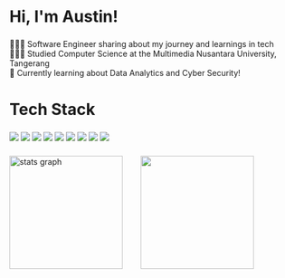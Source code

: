 <h1 align="left">Hi, I'm Austin!</h1>

###

<p align="left">
  👩🏻‍💻 Software Engineer sharing about my journey and learnings in tech<br>
  👩🏻‍🎓 Studied Computer Science at the Multimedia Nusantara University, Tangerang<br>
  💭 Currently learning about Data Analytics and Cyber Security!
</p>

###

<h1 align="left">Tech Stack</h1>

###

<div align="left">
  <img src="https://img.shields.io/badge/MySQL-005C84?style=for-the-badge&logo=mysql&logoColor=white" />
  <img src="https://img.shields.io/badge/JavaScript-323330?style=for-the-badge&logo=javascript&logoColor=F7DF1E" />
  <img src="https://img.shields.io/badge/TypeScript-007ACC?style=for-the-badge&logo=typescript&logoColor=white" />
  <img src="https://img.shields.io/badge/HTML5-E34F26?style=for-the-badge&logo=html5&logoColor=white" />
  <img src="https://img.shields.io/badge/React-20232A?style=for-the-badge&logo=react&logoColor=61DAFB" />
  <img src="https://img.shields.io/badge/Python-FFD43B?style=for-the-badge&logo=python&logoColor=blue" />
  <img src="https://img.shields.io/badge/PHP-777BB4?style=for-the-badge&logo=php&logoColor=white" />
  <img src="https://img.shields.io/badge/Laravel-FF2D20?style=for-the-badge&logo=laravel&logoColor=white" />
  <img src="https://img.shields.io/badge/Figma-F24E1E?style=for-the-badge&logo=figma&logoColor=white" />
</div>

###

<div style="display: flex; align-items: center;">
  <img src="https://github-readme-stats.vercel.app/api?username=AustinGL&hide_title=false&hide_rank=false&show_icons=true&include_all_commits=true&count_private=true&disable_animations=false&theme=dracula&locale=en&hide_border=false&order=1" height="200" alt="stats graph" style="margin-right: 32px;" />
  <img height="200" src="https://media2.giphy.com/media/v1.Y2lkPTc5MGI3NjExY3J2dzlrMXJycnE2NnM0b25md3NnbDZ5bHpqbHpsdG45NnVkbzg1diZlcD12MV9pbnRlcm5hbF9naWZfYnlfaWQmY3Q9Zw/LHZyixOnHwDDy/giphy.gif" />
</div>